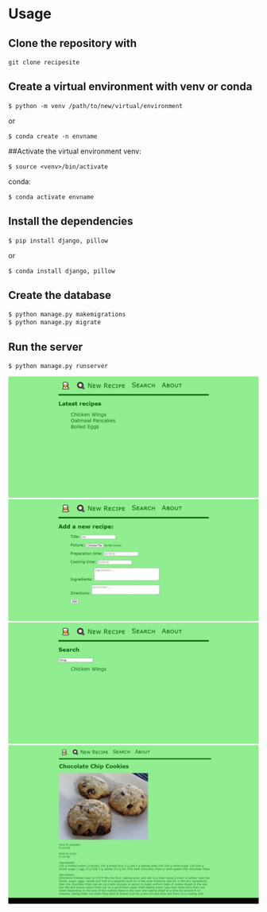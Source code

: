 # Usage
## Clone the repository with 
    git clone recipesite

## Create a virtual environment with venv or conda
    $ python -m venv /path/to/new/virtual/environment
or

    $ conda create -n envname

##Activate the virtual environment
venv:

    $ source <venv>/bin/activate

conda:

    $ conda activate envname

## Install the dependencies
    $ pip install django, pillow
or

    $ conda install django, pillow

## Create the database
    $ python manage.py makemigrations
    $ python manage.py migrate

## Run the server
    $ python manage.py runserver

![4](./screenshots/4.jpeg)
![3](./screenshots/3.jpeg)
![2](./screenshots/2.jpeg)
![1](./screenshots/1.jpeg)
